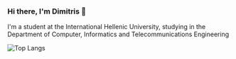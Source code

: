 ### Hi there, I'm **Dimitris** 👋


I'm a student at the International Hellenic University, studying in the Department of Computer, Informatics and Telecommunications Engineering



![Top Langs](https://github-readme-stats.vercel.app/api/top-langs/?username=JimNikou&langs_count=3&theme=tokyonight)





<!--
**JimNikou/JimNikou** is a ✨ _special_ ✨ repository because its `README.md` (this file) appears on your GitHub profile.

Here are some ideas to get you started:

- 🔭 I’m currently working on ...
- 🌱 I’m currently learning ...
- 👯 I’m looking to collaborate on ...
- 🤔 I’m looking for help with ...
- 💬 Ask me about ...
- 📫 How to reach me: ...
- 😄 Pronouns: ...
- ⚡ Fun fact: ...
-->
